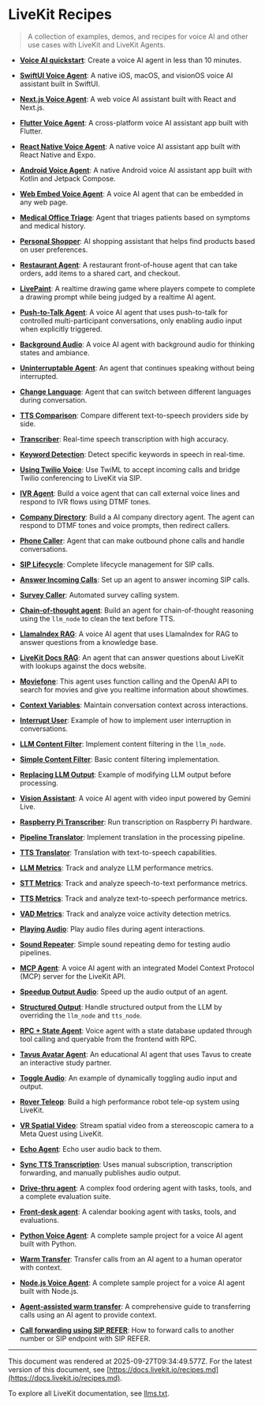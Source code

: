 # LiveKit Recipes

> A collection of examples, demos, and recipes for voice AI and other use cases with LiveKit and LiveKit Agents.

- **[Voice AI quickstart](https://docs.livekit.io/agents/start/voice-ai.md)**: Create a voice AI agent in less than 10 minutes.

- **[SwiftUI Voice Agent](https://github.com/livekit-examples/agent-starter-swift)**: A native iOS, macOS, and visionOS voice AI assistant built in SwiftUI.

- **[Next.js Voice Agent](https://github.com/livekit-examples/agent-starter-react)**: A web voice AI assistant built with React and Next.js.

- **[Flutter Voice Agent](https://github.com/livekit-examples/agent-starter-flutter)**: A cross-platform voice AI assistant app built with Flutter.

- **[React Native Voice Agent](https://github.com/livekit-examples/agent-starter-react-native)**: A native voice AI assistant app built with React Native and Expo.

- **[Android Voice Agent](https://github.com/livekit-examples/agent-starter-android)**: A native Android voice AI assistant app built with Kotlin and Jetpack Compose.

- **[Web Embed Voice Agent](https://github.com/livekit-examples/agent-starter-embed)**: A voice AI agent that can be embedded in any web page.

- **[Medical Office Triage](https://github.com/livekit-examples/python-agents-examples/tree/main/complex-agents/medical_office_triage)**: Agent that triages patients based on symptoms and medical history.

- **[Personal Shopper](https://github.com/livekit-examples/python-agents-examples/tree/main/complex-agents/personal_shopper)**: AI shopping assistant that helps find products based on user preferences.

- **[Restaurant Agent](https://github.com/livekit/agents/blob/main/examples/voice_agents/restaurant_agent.py)**: A restaurant front-of-house agent that can take orders, add items to a shared cart, and checkout.

- **[LivePaint](https://github.com/livekit-examples/livepaint)**: A realtime drawing game where players compete to complete a drawing prompt while being judged by a realtime AI agent.

- **[Push-to-Talk Agent](https://github.com/livekit/agents/blob/main/examples/voice_agents/push_to_talk.py)**: A voice AI agent that uses push-to-talk for controlled multi-participant conversations, only enabling audio input when explicitly triggered.

- **[Background Audio](https://github.com/livekit/agents/blob/main/examples/voice_agents/background_audio.py)**: A voice AI agent with background audio for thinking states and ambiance.

- **[Uninterruptable Agent](https://github.com/livekit-examples/python-agents-examples/tree/main/basics/uninterruptable.py)**: An agent that continues speaking without being interrupted.

- **[Change Language](https://github.com/livekit-examples/python-agents-examples/tree/main/pipeline-tts/elevenlabs_change_language.py)**: Agent that can switch between different languages during conversation.

- **[TTS Comparison](https://github.com/livekit-examples/python-agents-examples/tree/main/pipeline-tts/tts_comparison.py)**: Compare different text-to-speech providers side by side.

- **[Transcriber](https://github.com/livekit-examples/python-agents-examples/tree/main/pipeline-stt/transcriber.py)**: Real-time speech transcription with high accuracy.

- **[Keyword Detection](https://github.com/livekit-examples/python-agents-examples/tree/main/pipeline-stt/keyword_detection.py)**: Detect specific keywords in speech in real-time.

- **[Using Twilio Voice](https://docs.livekit.io/sip/accepting-calls-twilio-voice.md)**: Use TwiML to accept incoming calls and bridge Twilio conferencing to LiveKit via SIP.

- **[IVR Agent](https://docs.livekit.io/recipes/ivr-navigator.md)**: Build a voice agent that can call external voice lines and respond to IVR flows using DTMF tones.

- **[Company Directory](https://docs.livekit.io/recipes/company-directory.md)**: Build a AI company directory agent. The agent can respond to DTMF tones and voice prompts, then redirect callers.

- **[Phone Caller](https://github.com/livekit-examples/python-agents-examples/tree/main/telephony/make_call)**: Agent that can make outbound phone calls and handle conversations.

- **[SIP Lifecycle](https://github.com/livekit-examples/python-agents-examples/tree/main/telephony/sip_lifecycle.py)**: Complete lifecycle management for SIP calls.

- **[Answer Incoming Calls](https://github.com/livekit-examples/python-agents-examples/tree/main/telephony/answer_call.py)**: Set up an agent to answer incoming SIP calls.

- **[Survey Caller](https://github.com/livekit-examples/python-agents-examples/tree/main/telephony/survey_caller/)**: Automated survey calling system.

- **[Chain-of-thought agent](https://docs.livekit.io/recipes/chain-of-thought.md)**: Build an agent for chain-of-thought reasoning using the `llm_node` to clean the text before TTS.

- **[LlamaIndex RAG](https://github.com/livekit/agents/tree/main/examples/voice_agents/llamaindex-rag)**: A voice AI agent that uses LlamaIndex for RAG to answer questions from a knowledge base.

- **[LiveKit Docs RAG](https://github.com/livekit-examples/python-agents-examples/tree/main/rag)**: An agent that can answer questions about LiveKit with lookups against the docs website.

- **[Moviefone](https://docs.livekit.io/recipes/moviefone.md)**: This agent uses function calling and the OpenAI API to search for movies and give you realtime information about showtimes.

- **[Context Variables](https://github.com/livekit-examples/python-agents-examples/tree/main/basics/context_variables.py)**: Maintain conversation context across interactions.

- **[Interrupt User](https://github.com/livekit-examples/python-agents-examples/tree/main/pipeline-llm/interrupt_user.py)**: Example of how to implement user interruption in conversations.

- **[LLM Content Filter](https://github.com/livekit-examples/python-agents-examples/tree/main/pipeline-llm/llm_powered_content_filter.py)**: Implement content filtering in the `llm_node`.

- **[Simple Content Filter](https://github.com/livekit-examples/python-agents-examples/tree/main/pipeline-llm/simple_content_filter.py)**: Basic content filtering implementation.

- **[Replacing LLM Output](https://github.com/livekit-examples/python-agents-examples/tree/main/pipeline-llm/replacing_llm_output.py)**: Example of modifying LLM output before processing.

- **[Vision Assistant](https://github.com/livekit-examples/vision-demo)**: A voice AI agent with video input powered by Gemini Live.

- **[Raspberry Pi Transcriber](https://github.com/livekit-examples/python-agents-examples/tree/main/hardware/pi_zero_transcriber.py)**: Run transcription on Raspberry Pi hardware.

- **[Pipeline Translator](https://github.com/livekit-examples/python-agents-examples/tree/main/translators/pipeline_translator.py)**: Implement translation in the processing pipeline.

- **[TTS Translator](https://github.com/livekit-examples/python-agents-examples/tree/main/translators/tts_translator.py)**: Translation with text-to-speech capabilities.

- **[LLM Metrics](https://github.com/livekit-examples/python-agents-examples/tree/main/metrics/metrics_llm.py)**: Track and analyze LLM performance metrics.

- **[STT Metrics](https://github.com/livekit-examples/python-agents-examples/tree/main/metrics/metrics_stt.py)**: Track and analyze speech-to-text performance metrics.

- **[TTS Metrics](https://github.com/livekit-examples/python-agents-examples/tree/main/metrics/metrics_tts.py)**: Track and analyze text-to-speech performance metrics.

- **[VAD Metrics](https://github.com/livekit-examples/python-agents-examples/tree/main/metrics/metrics_vad.py)**: Track and analyze voice activity detection metrics.

- **[Playing Audio](https://github.com/livekit-examples/python-agents-examples/tree/main/basics/playing_audio.py)**: Play audio files during agent interactions.

- **[Sound Repeater](https://github.com/livekit-examples/python-agents-examples/tree/main/basics/repeater.py)**: Simple sound repeating demo for testing audio pipelines.

- **[MCP Agent](https://github.com/livekit-examples/python-agents-examples/tree/main/mcp)**: A voice AI agent with an integrated Model Context Protocol (MCP) server for the LiveKit API.

- **[Speedup Output Audio](https://github.com/livekit/agents/blob/main/examples/voice_agents/speedup_output_audio.py)**: Speed up the audio output of an agent.

- **[Structured Output](https://github.com/livekit/agents/blob/main/examples/voice_agents/structured_output.py)**: Handle structured output from the LLM by overriding the `llm_node` and `tts_node`.

- **[RPC + State Agent](https://github.com/livekit-examples/python-agents-examples/blob/main/rpc/rpc_agent.py)**: Voice agent with a state database updated through tool calling and queryable from the frontend with RPC.

- **[Tavus Avatar Agent](https://github.com/livekit-examples/python-agents-examples/blob/main/avatars/tavus)**: An educational AI agent that uses Tavus to create an interactive study partner.

- **[Toggle Audio](https://github.com/livekit/agents/blob/main/examples/voice_agents/toggle_io.py)**: An example of dynamically toggling audio input and output.

- **[Rover Teleop](https://github.com/livekit-examples/rover-teleop)**: Build a high performance robot tele-op system using LiveKit.

- **[VR Spatial Video](https://github.com/livekit-examples/spatial-video)**: Stream spatial video from a stereoscopic camera to a Meta Quest using LiveKit.

- **[Echo Agent](https://github.com/livekit/agents/blob/main/examples/primitives/echo-agent.py)**: Echo user audio back to them.

- **[Sync TTS Transcription](https://github.com/livekit/agents/blob/main/examples/other/text-to-speech/sync_tts_transcription.py)**: Uses manual subscription, transcription forwarding, and manually publishes audio output.

- **[Drive-thru agent](https://github.com/livekit/agents/blob/main/examples/drive-thru)**: A complex food ordering agent with tasks, tools, and a complete evaluation suite.

- **[Front-desk agent](https://github.com/livekit/agents/blob/main/examples/frontdesk)**: A calendar booking agent with tasks, tools, and evaluations.

- **[Python Voice Agent](https://github.com/livekit-examples/agent-starter-python)**: A complete sample project for a voice AI agent built with Python.

- **[Warm Transfer](https://github.com/livekit/agents/tree/main/examples/warm-transfer)**: Transfer calls from an AI agent to a human operator with context.

- **[Node.js Voice Agent](https://github.com/livekit-examples/agent-starter-node)**: A complete sample project for a voice AI agent built with Node.js.

- **[Agent-assisted warm transfer](https://docs.livekit.io/sip/transfer-warm.md)**: A comprehensive guide to transferring calls using an AI agent to provide context.

- **[Call forwarding using SIP REFER](https://docs.livekit.io/sip/transfer-cold.md)**: How to forward calls to another number or SIP endpoint with SIP REFER.

---

This document was rendered at 2025-09-27T09:34:49.577Z.
For the latest version of this document, see [https://docs.livekit.io/recipes.md](https://docs.livekit.io/recipes.md).

To explore all LiveKit documentation, see [llms.txt](https://docs.livekit.io/llms.txt).